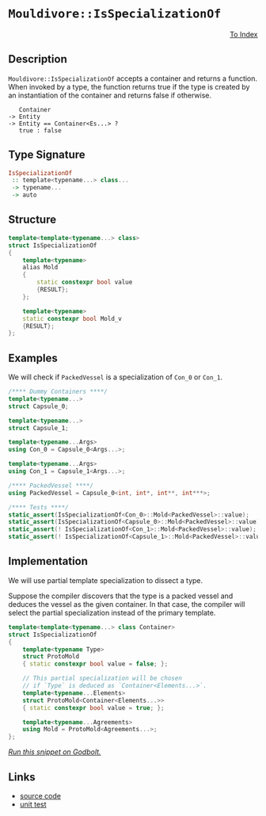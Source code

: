 <!-- Copyright 2024 Feng Mofan
SPDX-License-Identifier: Apache-2.0 -->

# `Mouldivore::IsSpecializationOf`

<p style='text-align: right;'><a href="../../../facilities/metafunctions.md#mouldivore-is-specialization-of">To Index</a></p>

## Description

`Mouldivore::IsSpecializationOf` accepts a container and returns a function.
When invoked by a type, the function returns true if the type is created by an instantiation of the container and returns false if otherwise.

<pre><code>   Container
-> Entity
-> Entity == Container&lt;Es...&gt; ?
   true : false</code></pre>

## Type Signature

```Haskell
IsSpecializationOf
 :: template<typename...> class...
 -> typename...
 -> auto 
```

## Structure

```C++
template<template<typename...> class>
struct IsSpecializationOf
{
    template<typename>
    alias Mold
    {
        static constexpr bool value
        {RESULT};
    };

    template<typename>
    static constexpr bool Mold_v
    {RESULT};
};
```

## Examples

We will check if `PackedVessel` is a specialization of `Con_0` or `Con_1`.

```C++
/**** Dummy Containers ****/
template<typename...>
struct Capsule_0;

template<typename...>
struct Capsule_1;

template<typename...Args>
using Con_0 = Capsule_0<Args...>;

template<typename...Args>
using Con_1 = Capsule_1<Args...>;

/**** PackedVessel ****/
using PackedVessel = Capsule_0<int, int*, int**, int***>;

/**** Tests ****/
static_assert(IsSpecializationOf<Con_0>::Mold<PackedVessel>::value);
static_assert(IsSpecializationOf<Capsule_0>::Mold<PackedVessel>::value);
static_assert(! IsSpecializationOf<Con_1>::Mold<PackedVessel>::value);
static_assert(! IsSpecializationOf<Capsule_1>::Mold<PackedVessel>::value);
```

## Implementation

We will use partial template specialization to dissect a type.

Suppose the compiler discovers that the type is a packed vessel and deduces the vessel as the given container. In that case, the compiler will select the partial specialization instead of the primary template.

```C++
template<template<typename...> class Container>
struct IsSpecializationOf
{
    template<typename Type>
    struct ProtoMold
    { static constexpr bool value = false; };

    // This partial specialization will be chosen
    // if `Type` is deduced as `Container<Elements...>`.
    template<typename...Elements>
    struct ProtoMold<Container<Elements...>>
    { static constexpr bool value = true; };

    template<typename...Agreements>
    using Mold = ProtoMold<Agreements...>;
};
```

[*Run this snippet on Godbolt.*](https://godbolt.org/#z:OYLghAFBqd5QCxAYwPYBMCmBRdBLAF1QCcAaPECAMzwBtMA7AQwFtMQByARg9KtQYEAysib0QXACx8BBAKoBnTAAUAHpwAMvAFYTStJg1DIApACYAQuYukl9ZATwDKjdAGFUtAK4sGIAOwArKSuADJ4DJgAcj4ARpjEIJIAbKQADqgKhE4MHt6%2BAcEZWY4C4ZExLPGJKbaY9qUMQgRMxAR5Pn5BdQ05za0E5dFxCUmpCi1tHQXdEwNDldVjAJS2qF7EyOwcAPQAVAeHR8cnhzsmGgCC%2B4cA1ACSLGn0bIJMjbdH51c3p3%2Bn30uF0uBEwTwMoJMAGY3KDwe9MNDYQBPNKMViYAB02Oh2FuyAMCgUtw8bwiCVxwImxC8DgeCiEaOQeDEeAAXu8cgB5KjAkz%2BKxXW7C25w54IpEEVHoti3AAq0spQpF1NpBFuymIqCIAFlPOhgSLbvyLLc5o5kPiBBNMKo0sRbrFUJ5bgA3MReTDGqEAEVuVDESmhpv5PuDfOVwp2O3lCDwxLSAxZtDNTOT7M5AluAHc6Cn4viEJlGIaRdHbngqMbkhoFWiTDWK8SsOhaZh0LcmMSGxpSS1ycQkdgXowCApsZjKTXJ5HRWDxZCYVK0cw2BPh2DRwolZcjaq6Zrtag9bQDTC%2B0wB0OR4Jxziodgd0aTWaWharQwbXaHU6Xe7vF60J%2BgQNKIlCIb%2BGG4ERruIpihCYEoiuGITpcwDEJgm63k%2BIpeFkRi3CeHZARqWq6vqSJoRhWFjhOlLQVcobhoxPz/H8gK/HstzYKorDPF6XzApxbFnDBnG3D6PgsMiJKyJekTEMSglXPBEpLtKq5Yvej5XPu6puEwaQKF49AAPoaMxQIqfOCGShpKHaVSIFqiShnGWZXCWcCqmLkhMpaZilzEMA24PsCeERMAskMOZ3p%2BgZRkmZg5mUcFd6TmFDFWSCNlqX5mmoWlO4RQRpKmVwcWuYlHmpSFdGZYK2XicoTDIAA1u2ABqmBEvUnyiVcJVRS17VdT1diVQl7nJRZMIRAQpAVoIeyLfNByrctBz0Y1QlHPKPVjv1ByAuaeDIKZXZKG0ED3AyaashyjQ8kiZWzdgIAgERSIjR16Ddb1tC4h9/6esslmnedl0JAQN13ZgzIPZmDDPeeblJSlD4fV9MI/WNANAyAIOYGDWUQxdvXXWAYD0oy8Ppo93K8ueAjlQT2NuLjf3jfUBNEyTjVk1DlPU7dtMI7QGZPUzbhTejnmY59FE461v3/XYvMesTwYcKstCcIEvB%2BBwWikKgnBuNY1hmusmyAWYUI8KQBCaDrqxtSAgSSJiGgABxmGYACcAdcIEvs%2B1w/j%2BNIescJIvAsBIGgaKQRsm2bHC8AoIDJ87xs66QcCwDAiAgOsBBpF4C0UBAaBPHQCRRBinCqD7yQALTJJItzAMglpSJiZi8O2hAkHg6B6PwggiGI7BSDIgiKCo6h56QuhcKQ2bEIZnA8Lr%2BuGy7pucFylcV%2BqqBVi37ed93ve3P3Zi3BAHh1/QDrmA7yy8LnWirBASC1zSPXMg1dAHAJAMAKQZg%2BB0FBIpSgsRD6xAiK0ZEO9eDIOYMQZEXJYjaHhrnR2tdXgEC5AwWgaCV5YFiF4YABlaC0CztwXgWAWCGGAOIKheAMIODwK6Hqh9bTw0rtsR2816iHwlrELe2CPBYEPiBPACdmGkH4cQJ0SgfRgnYRLIwLtVhUAMCFTqeBMDZi5CudB89hCiHEHPSe8glBqEPmvfQ7CUCW0sPoPAsQs6QFWKgNIjQmFtwmGeH0phLDWDMGnNRxAx4CP8T0AhOQXAMHcJ4ToegwjkkWKMdexRsgCGmH4ApmQikMAWCMRI687ApIEP0KYmSCi1PqPUpokxBi5OqXoOYTT8ilNsJ0qpVR8mrAUDbLYEg94cANinQ%2B6dbhXw7l3HufcvaPwgLgEe797ZcC/k7fRqwECYCYFgRIEA3ZJChJiAOUIo4aEkGYFISdAjJADvoTgcdSAJwdpiZIXBkg%2BwDuHZInsQ53NSKnXg6dM7Z0OXnP%2Bxd/6l1PpXcglAwFv0bmwTgrQWCun8G3Jg%2BIDAES4AHTEXBvZD3wEQeJ4914OOnnY6QDjF7OJXroaBm9t7MJmXM6FR8OAn3LpXW4F8lmtxWaS9h99KXUo0E/F%2BQC37GntmYA5P984oqxQkDFNdUCv1GASdhFKuDJxoLQOBWcICIJXpg1BVjHXYNwfghwVjiGjjIRQw%2B1DaH0MYVY1hOjtgm3wDwxw/CmEmyEcgERVjxExxNlImRyI5Fhu/vE5Rjs1EaMwFothRhdGgERXwIxCgTFmIsYwKxzLbGzzZbIDly8TbcrcXoyJVgvFSL8Zc02QScghLCUBLt0TYkJAZYk/tdTeHOAgK4Ep2T0kjKWGUkoOQl3roqau/JyS50dIGFu/djRGldIqD02pnTj19PPcMUZNTxmTNngKg%2BK9FnLJvqa8lCrvZP22fS9Vn9v5HNICcs5ox%2B0x2%2Bb8yljyggB0jlCJ5KRJDryFbC2w8LtVIvgCisuZ8DV6uIDi7Y%2BKb4sAUK6S0roKWYgQhMWlOyx4T1kCyxt1iW0uJAFCDeW80joNffM99x80Xn0vhRqjNG6MMfVM/I1qqEhAahFq/RBcAEKeAURzTb9CbIDSGkUytGA6mVk6ZVQncYHWoSLa%2B1JsXWUMdg5t1BDPVGpIT6yh4bMA0LoWIINKiQ3FszaQCNKTo2CNUMI0EibBASJXqm1BGaFHZqsXm4shadGRTU4YpgxjTHmMsSo%2BtM8JBNoXk41tOgeMduMJ4mwvb4ABMHdaTgOwwkeKiZYGJMK4kJL7eMtpB60kZIGcu9Au6anpHKY0Y9hTGiTd6UN0917mmDNnSt%2BY3SH29NW2Nq9W2L07f2WsDYUyTsx0FQszgSzJPUbdDJhEEx/10pIEB/ZIHEXHNOecygMyYMgEDpiKEUJAihzQ0nEH/ggXCbTpwOFOdQPu0kIEW5Ed/BJx9pIYOXA/ZmFSDHKEb64cZwRb/GZg9Ycwvh2T12qibOpMkEAA%3D)

## Links

- [source code](../../../../conceptrodon/mouldivore/is_specialization_of.hpp)
- [unit test](../../../../tests/unit/metafunctions/mouldivore/is_specialization_of.test.hpp)
